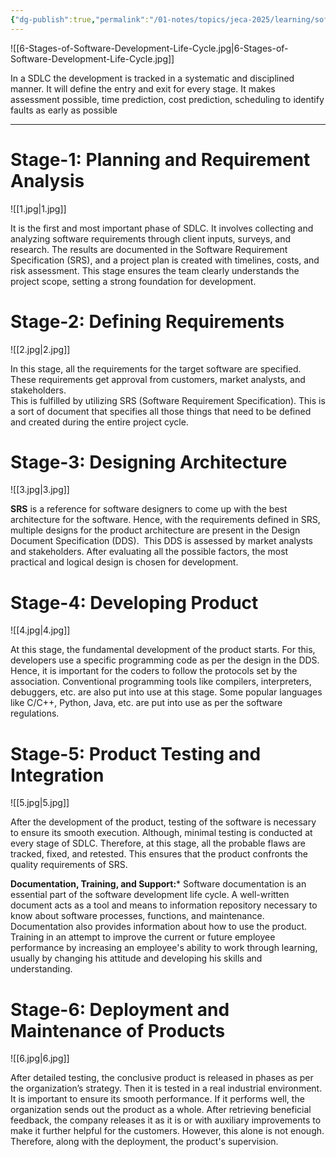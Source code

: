 ```yaml
---
{"dg-publish":true,"permalink":"/01-notes/topics/jeca-2025/learning/software-engineering/02-software-development-life-cycle/","tags":["#topic/jeca","#type/notes","#notes/topic/jeca/software-engineering"],"noteIcon":""}
---
```


![[6-Stages-of-Software-Development-Life-Cycle.jpg\|6-Stages-of-Software-Development-Life-Cycle.jpg]]

In a SDLC the development is tracked in a systematic and disciplined manner. It will define the entry and exit for every stage. It makes assessment possible, time prediction, cost prediction, scheduling to identify faults as early as possible

---
# Stage-1: Planning and Requirement Analysis

![[1.jpg\|1.jpg]]

It is the first and most important phase of SDLC. It involves collecting and analyzing software requirements through client inputs, surveys, and research. The results are documented in the Software Requirement Specification (SRS), and a project plan is created with timelines, costs, and risk assessment. This stage ensures the team clearly understands the project scope, setting a strong foundation for development.

# Stage-2: Defining Requirements

![[2.jpg\|2.jpg]]

In this stage, all the requirements for the target software are specified. These requirements get approval from customers, market analysts, and stakeholders.   
This is fulfilled by utilizing SRS (Software Requirement Specification). This is a sort of document that specifies all those things that need to be defined and created during the entire project cycle.

# Stage-3: Designing Architecture

![[3.jpg\|3.jpg]]

**SRS** is a reference for software designers to come up with the best architecture for the software. Hence, with the requirements defined in SRS, multiple designs for the product architecture are present in the Design Document Specification (DDS). 
This DDS is assessed by market analysts and stakeholders. After evaluating all the possible factors, the most practical and logical design is chosen for development.

# Stage-4: Developing Product

![[4.jpg\|4.jpg]]

At this stage, the fundamental development of the product starts. For this, developers use a specific programming code as per the design in the DDS. Hence, it is important for the coders to follow the protocols set by the association. Conventional programming tools like compilers, interpreters, debuggers, etc. are also put into use at this stage. Some popular languages like C/C++, Python, Java, etc. are put into use as per the software regulations.

# Stage-5: Product Testing and Integration

![[5.jpg\|5.jpg]]

After the development of the product, testing of the software is necessary to ensure its smooth execution. Although, minimal testing is conducted at every stage of SDLC. Therefore, at this stage, all the probable flaws are tracked, fixed, and retested. This ensures that the product confronts the quality requirements of SRS. 

**Documentation, Training, and Support:*** Software documentation is an essential part of the software development life cycle. A well-written document acts as a tool and means to information repository necessary to know about software processes, functions, and maintenance. Documentation also provides information about how to use the product. Training in an attempt to improve the current or future employee performance by increasing an employee's ability to work through learning, usually by changing his attitude and developing his skills and understanding.

# Stage-6: Deployment and Maintenance of Products

![[6.jpg\|6.jpg]]

After detailed testing, the conclusive product is released in phases as per the organization’s strategy. Then it is tested in a real industrial environment. It is important to ensure its smooth performance. If it performs well, the organization sends out the product as a whole. After retrieving beneficial feedback, the company releases it as it is or with auxiliary improvements to make it further helpful for the customers. However, this alone is not enough. Therefore, along with the deployment, the product's supervision.

